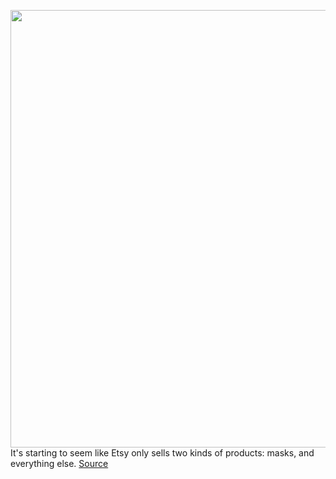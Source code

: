 <img src='https://cdn.vox-cdn.com/thumbor/rWpPxqX8dwPfmjE51A3mInkCFlA=/0x0:2850x1638/1200x800/filters:focal(1197x591:1653x1047)/cdn.vox-cdn.com/uploads/chorus_image/image/67162217/etsy_masks.0.png' width='700px' /><br/>
It's starting to seem like Etsy only sells two kinds of products: masks, and everything else.
<a href='https://www.theverge.com/2020/8/5/21356208/etsy-mask-sales-q2-earnings-covid-19-coronavirus-2020'> Source <a/>